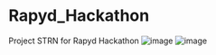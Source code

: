 # Rapyd_Hackathon
Project STRN for Rapyd Hackathon
![image](https://user-images.githubusercontent.com/101681695/180660124-dcf5cb7d-64f3-45be-8bc9-cb646ffc9729.png)
![image](https://user-images.githubusercontent.com/101681695/180660151-c2f2a383-8bde-405a-96cb-274a196789cb.png)
